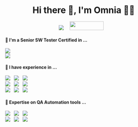 <h1 align="center">Hi there 👋, I'm Omnia 👩‍💻</h1>
<p align="center">
    <a href="https://www.linkedin.com/in/omnia-tarek-b38b99ab/"><img src="https://img.shields.io/badge/linkedin-%230077B5.svg?&style=for-the-badge&logo=linkedin&logoColor=white"/></a>&nbsp;&nbsp;&nbsp;&nbsp;
    <a href="https://testautomationu.applitools.com/certificate/?id=84deca70"><img src="https://testautomationu.applitools.com/logo.png" width="109" height="28"></a>&nbsp;&nbsp;&nbsp;&nbsp;
  </p>
  
 

<!--
- 🔭 I'm a Senior SW Tester Certified in ... ( ISTQB Foundation Level , ISTQB Foundation extension-Agile , ISTQB Mobile Application Tester)
- 🌱 I have experience in ...
- 💻 Experience executing automated and manual test scripts for requirement validation, integration, regression, performance and usability testing
- 🤖 Expertise on QA Automation tools ...
     - Extensive experience working in various testing frameworks (Selenium, TestNG, Postman, Jmeter,Nightwatchjs, cypress, mocha)
     - Proficient in developing software or test automation in Javascript, Java
     - Generate Automated Reports in UI and Api Testing
     - Working knowledge of bug tracking tools such as Atlassian and Jira
- 🔍 Efficient multitasker
-->

<h4> 🔭 I'm a Senior SW Tester Certified in ...</h4>

<p >
  <img src="https://img.shields.io/badge/ISTQB-Foundation%20Level-blue?style=for-the-badge&labelColor=red&logo-ISTQB" />
  <br><img src="https://img.shields.io/badge/ISTQB-Foundation%20Extension%20Agile-blue?style=for-the-badge&labelColor=red&logo-ISTQB" /></br>
  <img 
</p>
    
<h4> 🌱 I have experience in ...</h4>

<p >
  <img src="https://img.shields.io/badge/Integration%20Testing-red?&style=for-the-badge&logo=logoColor=white" />&nbsp;&nbsp;
  <img src="https://img.shields.io/badge/Regression%20Testing-yellow?&style=for-the-badge&logo=logoColor=white" />&nbsp;&nbsp;
  <img src="https://img.shields.io/badge/USABILITY%20Testing-green?&style=for-the-badge&logo=logoColor=white" />
  <br><img src="https://img.shields.io/badge/Mobile%20Testing-blue?&style=for-the-badge&logo=logoColor=white" />&nbsp;&nbsp;
      <img src="https://img.shields.io/badge/API%20Testing-orange?&style=for-the-badge&logo=logoColor=white" />&nbsp;&nbsp;
      <img src="https://img.shields.io/badge/LOAD%20Testing-brown?&style=for-the-badge&logo=logoColor=white" />
   <br><img src="https://img.shields.io/badge/Mobile%20Testing-blue?&style=for-the-badge&logo=logoColor=white" />&nbsp;&nbsp;
      <img src="https://img.shields.io/badge/API%20Testing-orange?&style=for-the-badge&logo=logoColor=white" />&nbsp;&nbsp;
      <img src="https://img.shields.io/badge/LOAD%20Testing-brown?&style=for-the-badge&logo=logoColor=white" /></br>
</p>
    
 
<h4> 🤖 Expertise on QA Automation tools ...</h4>

<p >
  <img src="https://img.shields.io/badge/NIGHTWATCHJS-black?&style=for-the-badge&logo=logoColor=white" />&nbsp;&nbsp;
  <img src="https://img.shields.io/badge/CYPRESS-rgb(1, 184, 172)?&style=for-the-badge&logo=logoColor=white" />&nbsp;&nbsp;
  <img src="https://img.shields.io/badge/SELENIUM-gray?&style=for-the-badge&logo=logoColor=white"/>
  <br><img src="https://img.shields.io/badge/TESTNG-red?&style=for-the-badge&logo=logoColor=white" />&nbsp;&nbsp;
  <img src="https://img.shields.io/badge/POSTMAN-orange?&style=for-the-badge&logo=logoColor=white" />&nbsp;&nbsp;
  <img src="https://img.shields.io/badge/JMETER-blue?&style=for-the-badge&logo=logoColor=white" /></br>
</p>
